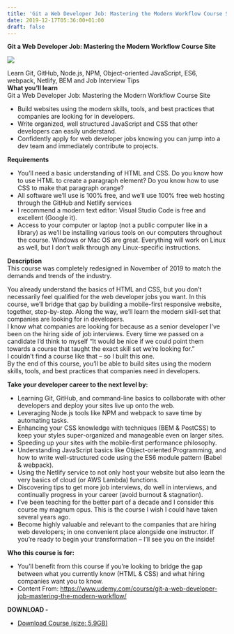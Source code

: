```yaml
---
title: 'Git a Web Developer Job: Mastering the Modern Workflow Course Site'
date: 2019-12-17T05:36:00+01:00
draft: false
---
```


**Git a Web Developer Job: Mastering the Modern Workflow Course Site**  

[![](https://1.bp.blogspot.com/-13TCaF63XNk/XfhahvTwKyI/AAAAAAAACBA/yedBNVwjwIAn5Hej1UsO9JQJaU1SbmhUQCNcBGAsYHQ/s640/Git-a-Web-Developer-Job-Mastering-the-Modern-Workflow-Course-Site.jpg)](https://1.bp.blogspot.com/-13TCaF63XNk/XfhahvTwKyI/AAAAAAAACBA/yedBNVwjwIAn5Hej1UsO9JQJaU1SbmhUQCNcBGAsYHQ/s1600/Git-a-Web-Developer-Job-Mastering-the-Modern-Workflow-Course-Site.jpg)

Learn Git, GitHub, Node.js, NPM, Object-oriented JavaScript, ES6, webpack, Netlify, BEM and Job Interview Tips  
**What you’ll learn**  
Git a Web Developer Job: Mastering the Modern Workflow Course Site  

*   Build websites using the modern skills, tools, and best practices that companies are looking for in developers.
*   Write organized, well structured JavaScript and CSS that other developers can easily understand.
*   Confidently apply for web developer jobs knowing you can jump into a dev team and immediately contribute to projects.

**Requirements**  

*   You’ll need a basic understanding of HTML and CSS. Do you know how to use HTML to create a paragraph element? Do you know how to use CSS to make that paragraph orange?
*   All software we’ll use is 100% free, and we’ll use 100% free web hosting through the GitHub and Netlify services
*   I recommend a modern text editor: Visual Studio Code is free and excellent (Google it).
*   Access to your computer or laptop (not a public computer like in a library) as we’ll be installing various tools on our computers throughout the course. Windows or Mac OS are great. Everything will work on Linux as well, but I don’t walk through any Linux-specific instructions.

**Description**  
This course was completely redesigned in November of 2019 to match the demands and trends of the industry.  
  
You already understand the basics of HTML and CSS, but you don’t necessarily feel qualified for the web developer jobs you want. In this course, we’ll bridge that gap by building a mobile-first responsive website, together, step-by-step. Along the way, we’ll learn the modern skill-set that companies are looking for in developers.  
I know what companies are looking for because as a senior developer I’ve been on the hiring side of job interviews. Every time we passed on a candidate I’d think to myself “It would be nice if we could point them towards a course that taught the exact skill set we’re looking for.”  
I couldn’t find a course like that – so I built this one.  
By the end of this course, you’ll be able to build sites using the modern skills, tools, and best practices that companies need in developers.  
  
**Take your developer career to the next level by:**  

*   Learning Git, GitHub, and command-line basics to collaborate with other developers and deploy your sites live up onto the web.
*   Leveraging Node.js tools like NPM and webpack to save time by automating tasks.
*   Enhancing your CSS knowledge with techniques (BEM & PostCSS) to keep your styles super-organized and manageable even on larger sites.
*   Speeding up your sites with the mobile-first performance philosophy.
*   Understanding JavaScript basics like Object-oriented Programming, and how to write well-structured code using the ES6 module pattern (Babel & webpack).
*   Using the Netlify service to not only host your website but also learn the very basics of cloud (or AWS Lambda) functions.
*   Discovering tips to get more job interviews, do well in interviews, and continually progress in your career (avoid burnout & stagnation).
*   I’ve been teaching for the better part of a decade and I consider this course my magnum opus. This is the course I wish I could have taken several years ago.
*   Become highly valuable and relevant to the companies that are hiring web developers; in one convenient place alongside one instructor. If you’re ready to begin your transformation – I’ll see you on the inside!

**Who this course is for:**  

*   You’ll benefit from this course if you’re looking to bridge the gap between what you currently know (HTML & CSS) and what hiring companies want you to know.
*   Content From: https://www.udemy.com/course/git-a-web-developer-job-mastering-the-modern-workflow/

**DOWNLOAD -**

*   [Download Course (size: 5.9GB)](http://gestyy.com/w6QPAN)